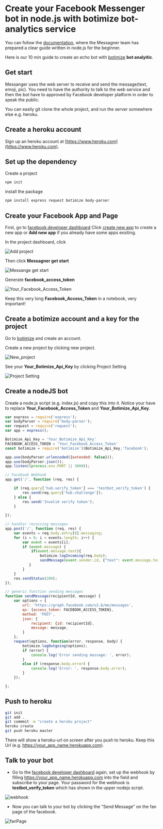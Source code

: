 # Create your Facebook Messenger bot in node.js with botimize bot-analytics service

You can follow the [documentation](https://developers.facebook.com/docs/messenger-platform/guides/quick-start), where the Messagner team has prepared a clear guide written in node.js for the beginner.

Here is our 10 min guide to create an echo bot with [botimize](http://www.botimize.io) **bot analyitic**.

## Get start
Messanger uses the web server to receive and send the message(text, emoji, pic). You need to have the authority to talk to the web service and then the bot have to approved by Facebook developer platform in order to speak the public.

You can easily git clone the whole project, and run the server somewhere else e.g. heroku.

## Create a heroku account
Sign up an heroku account at [https://www.heroku.com](https://www.heroku.com).

## Set up the dependency

Create a project
```bash
npm init
```

install the package

```bash
npm install express request botimize body-parser
```

## Create your Facebook App and Page

First, go to [facebook developer dashboard](https://developers.facebook.com/apps)
Click [create new app](/img/create_new_app.png) to create a new app or **Add new app** if you already have some apps exsiting.

In the project dashboard, click 

![Add project](/img/add_project.png)

Then click **Messagner get start**

![Messange get start](/img/get_start.png)

Generate **facebook_access_token**

![Your_Facebook_Access_Token](/img/generate_token.png)

Keep this very long **Facebook_Access_Token** in a notebook, very important!

## Create a botimize account and a key for the project

Go to [botimize](https://dashboard.botimize.io/register) and create an account.

Create a new project by clicking new project.

![New_project](/img/botimize_new_project.png)

See your **Your_Botimize_Api_Key** by clicking Project Setting

![Project Setting](img/botimize_apiKey.png)

## Create a nodeJS bot

Create a node.js script (e.g. index.js) and copy this into it.
Notice your have to replace **Your_Facebook_Access_Token** and **Your_Botimize_Api_Key**.

```javascript
var express = require('express');
var bodyParser = require('body-parser');
var request = require('request');
var app = express();

Botimize_Api_Key = 'Your_Botimize_Api_Key'
FACEBOOK_ACCESS_TOKEN = 'Your_Facebook_Access_Token'
const botimize = require('botimize')(Botimize_Api_Key,'facebook');

app.use(bodyParser.urlencoded({extended: false}));
app.use(bodyParser.json());
app.listen((process.env.PORT || 3000));

// Facebook Webhook
app.get('/', function (req, res) {

    if (req.query['hub.verify_token'] === 'testbot_verify_token') {
        res.send(req.query['hub.challenge']);
    } else {
        res.send('Invalid verify token');
    }
    
});

// handler receiving messages
app.post('/', function (req, res) {
    var events = req.body.entry[0].messaging;
    for (i = 0; i < events.length; i++) {
        var event = events[i];
        if (event.message) {
            if(event.message.text){
                botimize.logIncoming(req.body);
                sendMessage(event.sender.id, {"text": event.message.text});
           }
        }
    }
    res.sendStatus(200);
});

// generic function sending messages
function sendMessage(recipientId, message) {
    var options = {
        url: 'https://graph.facebook.com/v2.6/me/messages',
        qs: {access_token: FACEBOOK_ACCESS_TOKEN},
        method: 'POST',
        json: {
            recipient: {id: recipientId},
            message: message,
        }
    };
    request(options, function(error, response, body) {
        botimize.logOutgoing(options);
        if (error) {
            console.log('Error sending message: ', error);
        }
        else if (response.body.error) {
            console.log('Error: ', response.body.error);
        }
    });

};
```

## Push to heroku

```bash
git init
git add .
git commmit -m "create a heroku project"
heroku create
git push heroku master
```
There will show a heroku-url on screen after you push to heroku.
Keep this Url (e.g. https://your_app_name.herokuapp.com).

## Talk to your bot

- Go to the [facebook developer dashboard](https://developers.facebook.com/apps) again, set up the webhook by filling https://your_app_name.herokuapp.com into the field and subscribe to your page. Your password for the webhook is **testbot_verify_token** which has shown in the upper nodejs script.

![webhook](/img/webhook_token.png)

- Now you can talk to your bot by clicking the "Send Message" on the fan page of the facebook.

![fanPage](/img/talk2Bot.png)


